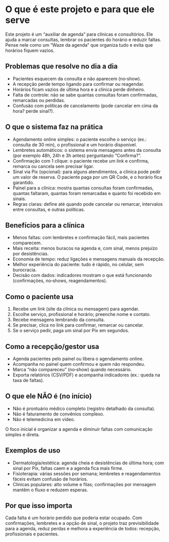 # O que é este projeto e para que ele serve

Este projeto é um “auxiliar de agenda” para clínicas e consultórios. Ele ajuda a marcar consultas, lembrar os pacientes do horário e reduzir faltas. Pense nele como um “Waze da agenda” que organiza tudo e evita que horários fiquem vazios.

## Problemas que resolve no dia a dia

- Pacientes esquecem da consulta e não aparecem (no‑show).
- A recepção perde tempo ligando para confirmar ou reagendar.
- Horários ficam vazios de última hora e a clínica perde dinheiro.
- Falta de controle: não se sabe quantas consultas foram confirmadas, remarcadas ou perdidas.
- Confusão com políticas de cancelamento (pode cancelar em cima da hora? perde sinal?).

## O que o sistema faz na prática

- Agendamento online simples: o paciente escolhe o serviço (ex.: consulta de 30 min), o profissional e um horário disponível.
- Lembretes automáticos: o sistema envia mensagens antes da consulta (por exemplo 48h, 24h e 3h antes) perguntando “Confirma?”.
- Confirmação com 1 clique: o paciente recebe um link e confirma, remarca ou cancela sem precisar ligar.
- Sinal via Pix (opcional): para alguns atendimentos, a clínica pode pedir um valor de reserva. O paciente paga por um QR Code, e o horário fica garantido.
- Painel para a clínica: mostra quantas consultas foram confirmadas, quantas faltaram, quantas foram remarcadas e quanto foi recebido em sinais.
- Regras claras: define até quando pode cancelar ou remarcar, intervalos entre consultas, e outras políticas.

## Benefícios para a clínica

- Menos faltas: com lembretes e confirmação fácil, mais pacientes comparecem.
- Mais receita: menos buracos na agenda e, com sinal, menos prejuízo por desistências.
- Economia de tempo: reduz ligações e mensagens manuais da recepção.
- Melhor experiência do paciente: tudo é rápido, no celular, sem burocracia.
- Decisão com dados: indicadores mostram o que está funcionando (confirmações, no‑shows, reagendamentos).

## Como o paciente usa

1. Recebe um link (site da clínica ou mensagem) para agendar.
2. Escolhe serviço, profissional e horário; preenche nome e contato.
3. Recebe mensagens lembrando da consulta.
4. Se precisar, clica no link para confirmar, remarcar ou cancelar.
5. Se o serviço pedir, paga um sinal por Pix em segundos.

## Como a recepção/gestor usa

- Agenda pacientes pelo painel ou libera o agendamento online.
- Acompanha no painel quem confirmou e quem não respondeu.
- Marca “não compareceu” (no‑show) quando necessário.
- Exporta relatórios (CSV/PDF) e acompanha indicadores (ex.: queda na taxa de faltas).

## O que ele NÃO é (no início)

- Não é prontuário médico completo (registro detalhado da consulta).
- Não é faturamento de convênios complexo.
- Não é telemedicina em vídeo.

O foco inicial é organizar a agenda e diminuir faltas com comunicação simples e direta.

## Exemplos de uso

- Dermatologia/estética: agenda cheia e desistências de última hora; com sinal por Pix, faltas caem e a agenda fica mais firme.
- Fisioterapia: várias sessões por semana; lembretes e reagendamentos fáceis evitam confusão de horários.
- Clínicas populares: alto volume e filas; confirmações por mensagem mantêm o fluxo e reduzem esperas.

## Por que isso importa

Cada falta é um horário perdido que poderia estar ocupado. Com confirmações, lembretes e a opção de sinal, o projeto traz previsibilidade para a agenda, reduz perdas e melhora a experiência de todos: recepção, profissionais e pacientes.
